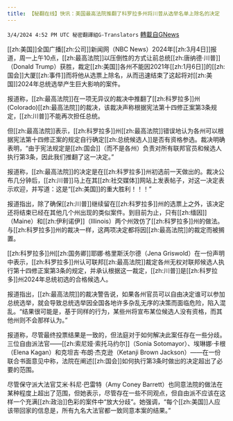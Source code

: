 ```yaml
---
title: 【秘翻在线】快讯：美国最高法院推翻了科罗拉多州将川普从选举名单上除名的决定
---
```

`3/4/2024 4:52 PM UTC 秘密翻譯組G-Translators` [轉載自GNews](https://gnews.org/articles/2364337)

 

[[zh:美国]]全国广播[[zh:公司]]新闻网（NBC News）2024年[[zh:3月4日]]报道，周一上午10点，[[zh:最高法院]]以压倒性的方式让前总统[[zh:唐纳德·川普]]（Donald Trump）获胜，裁定[[zh:美国]]各州不能因2021年[[zh:1月6日]]的[[zh:国会]]大厦[[zh:事件]]而将他从选票上除名，从而迅速结束了这起将对[[zh:美国]]2024年总统选举产生巨大影响的案件。

报道称，[[zh:最高法院]]在一项无异议的裁决中推翻了[[zh:科罗拉多]]州(Colorado)[[zh:最高法院]]的裁决，该裁决声称根据宪法第十四修正案第3条规定，[[zh:川普]]不能再次担任总统。

但[[zh:最高法院]]表示，[[zh:科罗拉多]]州[[zh:最高法院]]错误地认为各州可以根据宪法第十四修正案的规定自行确定[[zh:总统候选人]]是否有资格参选。裁决明确表明，“由于宪法规定是[[zh:国会]]（而不是各州）负责对所有联邦官员和候选人执行第3条，因此我们推翻了这一决定。”

报道称，[[zh:最高法院]]的决定是在[[zh:科罗拉多]]州初选前一天做出的。裁决公布几分钟后，[[zh:川普]]马上在其[[zh:社交媒体]]网站上发表帖子，对这一决定表示欢迎，并写道：这是“[[zh:美国]]的重大胜利！！！”

报道指出，除了确保[[zh:川普]]继续留在[[zh:科罗拉多]]州的选票上之外，该决定还将结束已经在其他几个州出现的类似案件。到目前为止，只有[[zh:缅因]]（Maine）和[[zh:伊利诺伊]]（Illinois）两个州效仿了[[zh:科罗拉多]]州的做法。与[[zh:科罗拉多]]州的裁决一样，这两项决定都将因[[zh:最高法院]]的裁定而被搁置。

[[zh:科罗拉多]]州[[zh:国务卿]]耶娜·格里斯沃尔德（Jena Griswold）在一份声明中表示，[[zh:科罗拉多]]州认可联邦[[zh:最高法院]]裁定各州无权对联邦候选人执行第十四修正案第3条的规定，并承认根据这一裁定，[[zh:川普]]是[[zh:科罗拉多]]州2024年总统初选的合格候选人。

报道指出，[[zh:最高法院]]的裁决警告说，如果各州官员可以自由决定谁可以参加总统选举，就会导致总统选举因全国各地许多杂乱无序的决策而面临危险，陷入混乱。“结果很可能是，基于同样的行为，某些州将宣布某位候选人没有资格，而其他州则不会那样认为。”

报道称，尽管最终投票结果是一致的，但法庭对于如何解决此案任存在一些分歧。三位自由派法官——[[zh:索尼娅·索托马约尔]]（Sonia Sotomayor）、埃琳娜·卡根（Elena Kagan）和克坦吉·布朗·杰克逊（Ketanji Brown Jackson）——在一份联合书面意见中称，法院在阐述[[zh:国会]]如何执行第3条时做出的决定超出了必要的范围。

尽管保守派大法官艾米·科尼·巴雷特（Amy Coney Barrett）也同意法院的做法在某种程度上超出了范围，但她表示，尽管存在一些不同观点，但自由派不应该在这样一个充满[[zh:政治]]色彩的案件中“放大分歧”。她强调，“每个[[zh:美国]]人应该带回家的信息是，所有九名大法官都一致同意本案的结果。”





